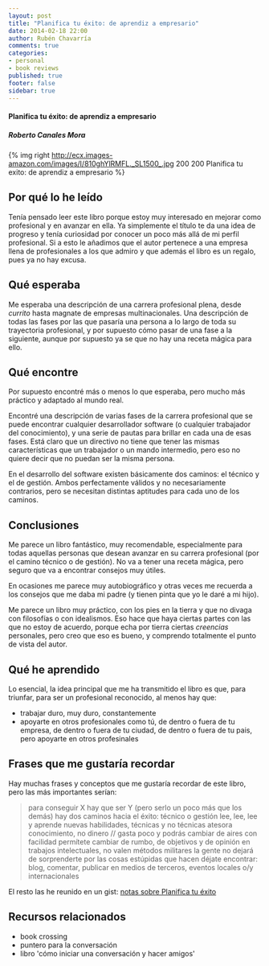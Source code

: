 ```yaml
---
layout: post
title: "Planifica tu éxito: de aprendiz a empresario"
date: 2014-02-18 22:00
author: Rubén Chavarría
comments: true
categories: 
- personal
- book reviews
published: true
footer: false
sidebar: true
---
```


#### Planifica tu éxito: de aprendiz a empresario

##### Roberto Canales Mora

{% img right http://ecx.images-amazon.com/images/I/810ghYlRMFL._SL1500_.jpg 200 200 Planifica tu exito: de aprendiz a empresario %}

## Por qué lo he leído

Tenía pensado leer este libro porque estoy muy interesado en mejorar como profesional
y en avanzar en ella. Ya simplemente el título te da una idea de progreso y tenía
curiosidad por conocer un poco más allá de mi perfil profesional. Si a esto le añadimos
que el autor pertenece a una empresa llena de profesionales a los que admiro y que
además el libro es un regalo, pues ya no hay excusa.

<!-- more -->

## Qué esperaba

Me esperaba una descripción de una carrera profesional plena, desde *currito* hasta
magnate de empresas multinacionales. Una descripción de todas las fases por las que
pasaría una persona a lo largo de toda su trayectoria profesional, y por supuesto
cómo pasar de una fase a la siguiente, aunque por supuesto ya se que no hay una 
receta mágica para ello.

## Qué encontre

Por supuesto encontré más o menos lo que esperaba, pero mucho más práctico y 
adaptado al mundo real. 

Encontré una descripción de varias fases de la carrera profesional que se puede
encontrar cualquier desarrollador software (o cualquier trabajador del conocimiento),
y una serie de pautas para brillar en cada una de esas fases. Está claro que un
directivo no tiene que tener las mismas características que un trabajador o un mando
intermedio, pero eso no quiere decir que no puedan ser la misma persona. 

En el desarrollo del software existen básicamente dos caminos: el técnico y el de gestión.
Ambos perfectamente válidos y no necesariamente contrarios, pero se necesitan
distintas aptitudes para cada uno de los caminos.

## Conclusiones

Me parece un libro fantástico, muy recomendable, especialmente para todas aquellas
personas que desean avanzar en su carrera profesional (por el camino técnico o de
gestión). No va a tener una receta mágica, pero seguro que va a encontrar consejos
muy útiles.

En ocasiones me parece muy autobiográfico y otras veces me recuerda a los consejos
que me daba mi padre (y tienen pinta que yo le daré a mi hijo). 

Me parece un libro muy práctico, con los pies en la tierra y que no divaga con 
filosofías o con idealismos. Eso hace que haya ciertas partes con las que no estoy
de acuerdo, porque echa por tierra ciertas *creencias* personales, pero creo que eso
es bueno, y comprendo totalmente el punto de vista del autor.

## Qué he aprendido

Lo esencial, la idea principal que me ha transmitido el libro es que, para triunfar,
para ser un profesional reconocido, al menos hay que:

- trabajar duro, muy duro, constantemente
- apoyarte en otros profesionales como tú, de dentro o fuera de tu empresa, de
dentro o fuera de tu ciudad, de dentro o fuera de tu pais, pero apoyarte en 
otros profesinales

## Frases que me gustaría recordar

Hay muchas frases y conceptos que me gustaría recordar de este libro, pero las
más importantes serían:

> para conseguir X hay que ser Y (pero serlo un poco más que los demás)
> hay dos caminos hacia el éxito: técnico o gestión
> lee, lee, lee y aprende nuevas habilidades, técnicas y no técnicas
> atesora conocimiento, no dinero // gasta poco y podrás cambiar de aires con facilidad
> permítete cambiar de rumbo, de objetivos y de opinión
> en trabajos intelectuales, no valen métodos militares
> la gente no dejará de sorprenderte por las cosas estúpidas que hacen
> déjate encontrar: blog, comentar, publicar en medios de terceros, eventos locales
o/y internacionales

El resto las he reunido en un gist: 
[notas sobre Planifica tu éxito](https://gist.github.com/rchavarria/8997378)

## Recursos relacionados

- book crossing
- puntero para la conversación
- libro 'cómo iniciar una conversación y hacer amigos'
